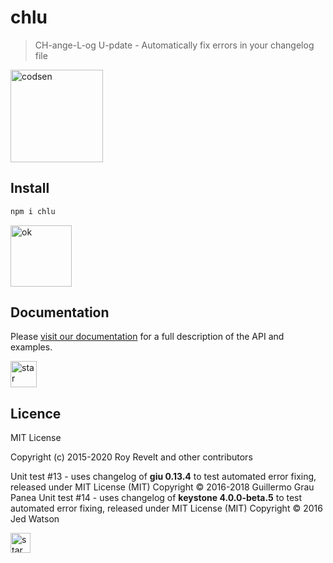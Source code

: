 # chlu

> CH-ange-L-og U-pdate - Automatically fix errors in your changelog file

<img src="https://codsen.com/images/png-codsen-1.png" width="148" alt="codsen" align="center">

## Install

```bash
npm i chlu
```

<img src="https://codsen.com/images/png-codsen-ok.png" width="98" alt="ok" align="center">

## Documentation

Please [visit our documentation](https://codsen.com/os/chlu/) for a full description of the API and examples.

<img src="https://codsen.com/images/png-codsen-star.png" width="42" alt="star" align="center">

## Licence

MIT License

Copyright (c) 2015-2020 Roy Revelt and other contributors

Unit test #13 - uses changelog of **giu 0.13.4** to test automated error fixing, released under MIT License (MIT) Copyright © 2016-2018 Guillermo Grau Panea
Unit test #14 - uses changelog of **keystone 4.0.0-beta.5** to test automated error fixing, released under MIT License (MIT) Copyright © 2016 Jed Watson

<img src="https://codsen.com/images/png-codsen-star-small.png" width="32" alt="star" align="center">
